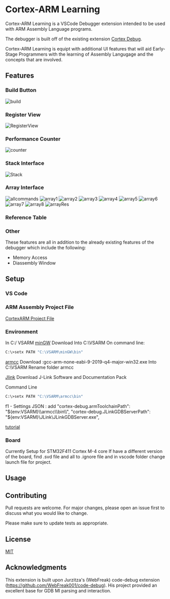 # Cortex-ARM Learning

Cortex-ARM Learning is a VSCode Debugger extension intended to be used with ARM Assembly Language programs. 

The debugger is built off of the existing extension [Cortex Debug](https://marketplace.visualstudio.com/items?itemName=marus25.cortex-debug).

Cortex-ARM Learning is equipt with additional UI features that will aid Early-Stage Programmers with the learning of Assembly Langugage and the concepts that are involved. 

## Features

### Build Button
![build](./images/buildbutton.PNG)

### Register View
![RegisterView](./images/registerView.PNG)


### Performance Counter
![counter](./images/counter.png)

### Stack Interface
![Stack](./images/stack.PNG)

### Array Interface
![allcommands](./images/allCommands.png)
![array1](./images/viewArray.png)
![array2](./images/viewArray2.png)
![array3](./images/viewArray3.png)
![array4](./images/viewArray4.png)
![array5](./images/viewArray5.png)
![array6](./images/viewArray6.png)
![array7](./images/viewArray7.png)
![array8](./images/viewArray8.png)
![arrayRes](./images/arrayWindow.png)

### Reference Table


### Other
These features are all in addition to the already existing features of the debugger which include the following:

- Memory Access
- Diassembly Window 

## Setup

### VS Code

### ARM Assembly Project File

[CortexARM Project File](https://github.com/jordanbent/CortexARM-ProjectFile)

### Environment

In C:/
VSARM
[minGW](https://osdn.net/projects/mingw/downloads/68260/mingw-get-setup.exe/)
Download Into C:\VSARM
On command line:

```bash
C:\>setx PATH "C:\VSARM\minGW\bin"
```
[armcc](https://developer.arm.com/tools-and-software/open-source-software/developer-tools/gnu-toolchain/gnu-rm/downloads)
Download :gcc-arm-none-eabi-9-2019-q4-major-win32.exe
Into C:\VSARM
Rename folder armcc

[Jlink](segger.com/downloads/jlink/#J-LinkSoftwareAndDocumentationPack)
Download J-Link Software and Documentation Pack


Command Line

```bash
C:\>setx PATH "C:\VSARM\armcc\bin"
```
f1 - Settings JSON : add 
"cortex-debug.armToolchainPath": "${env:VSARM}\\armcc\\bin\\",
"cortex-debug.JLinkGDBServerPath": "${env:VSARM}\\JLink\\JLinkGDBServer.exe",

[tutorial](https://hbfsrobotics.com/blog/configuring-vs-code-arm-development-stm32cubemx)

### Board
Currently Setup for STM32F411 Cortex M-4 core 
If have a different version of the board, find .svd file and all to .ignore file and in vscode folder change launch file for project.

## Usage


## Contributing
Pull requests are welcome. For major changes, please open an issue first to discuss what you would like to change.

Please make sure to update tests as appropriate.

## License
[MIT](https://choosealicense.com/licenses/mit/)

## Acknowledgments
This extension is built upon Jurzitza's (WebFreak) code-debug extension (https://github.com/WebFreak001/code-debug). His project provided an excellent base for GDB MI parsing and interaction.